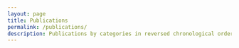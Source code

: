```yaml
---
layout: page
title: Publications
permalink: /publications/
description: Publications by categories in reversed chronological order. Generated by jekyll-scholar.
---
```



<!-- {% for y in page.years %}
  <h3 class="year">{{y}}</h3>
  {% bibliography %}
{% endfor %} -->
